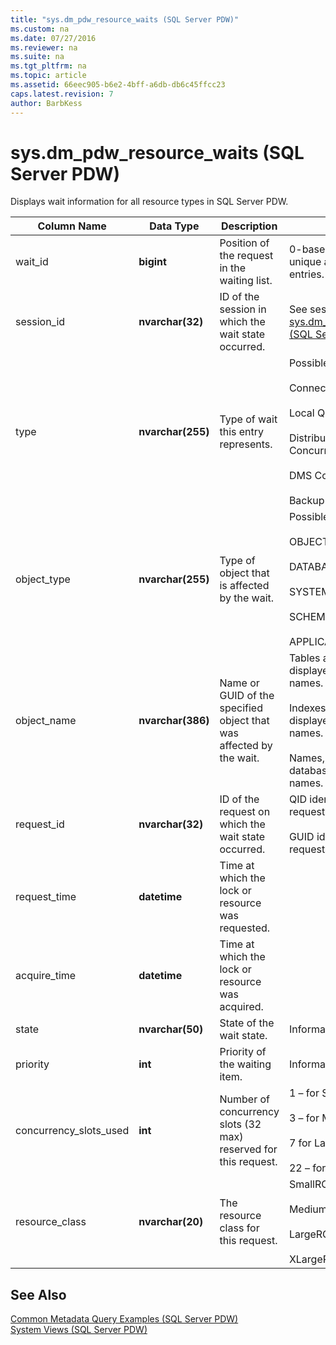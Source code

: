 ```yaml
---
title: "sys.dm_pdw_resource_waits (SQL Server PDW)"
ms.custom: na
ms.date: 07/27/2016
ms.reviewer: na
ms.suite: na
ms.tgt_pltfrm: na
ms.topic: article
ms.assetid: 66eec905-b6e2-4bff-a6db-db6c45ffcc23
caps.latest.revision: 7
author: BarbKess
---
```

# sys.dm_pdw_resource_waits (SQL Server PDW)
Displays wait information for all resource types in SQL Server PDW.  
  
|Column Name|Data Type|Description|Range|  
|---------------|-------------|---------------|---------|  
|wait_id|**bigint**|Position of the request in the waiting list.|0-based ordinal. This is not unique across all wait entries.|  
|session_id|**nvarchar(32)**|ID of the session in which the wait state occurred.|See session_id in [sys.dm_pdw_exec_sessions &#40;SQL Server PDW&#41;](../sqlpdw/sys-dm-pdw-exec-sessions-sql-server-pdw.md).|  
|type|**nvarchar(255)**|Type of wait this entry represents.|Possible values:<br /><br />Connection<br /><br />Local Queries Concurrency<br /><br />Distributed Queries Concurrency<br /><br />DMS Concurrency<br /><br />Backup Concurrency|  
|object_type|**nvarchar(255)**|Type of object that is affected by the wait.|Possible values:<br /><br />OBJECT<br /><br />DATABASE<br /><br />SYSTEM<br /><br />SCHEMA<br /><br />APPLICATION|  
|object_name|**nvarchar(386)**|Name or GUID of the specified object that was affected by the wait.|Tables and views are displayed with three-part names.<br /><br />Indexes and statistics are displayed with four-part names.<br /><br />Names, principals, and databases are string names.|  
|request_id|**nvarchar(32)**|ID of the request on which the wait state occurred.|QID identifier of the request.<br /><br />GUID identifier for load requests.|  
|request_time|**datetime**|Time at which the lock or resource was requested.||  
|acquire_time|**datetime**|Time at which the lock or resource was acquired.||  
|state|**nvarchar(50)**|State of the wait state.|Information not available.|  
|priority|**int**|Priority of the waiting item.|Information not available.|  
|concurrency_slots_used|**int**|Number of concurrency slots (32 max) reserved for this request.|1 – for SmallRC<br /><br />3 – for MediumRC<br /><br />7 for LargeRC<br /><br />22 – for XLargeRC|  
|resource_class|**nvarchar(20)**|The resource class for this request.|SmallRC<br /><br />MediumRC<br /><br />LargeRC<br /><br />XLargeRC|  
  
## See Also  
[Common Metadata Query Examples &#40;SQL Server PDW&#41;](../sqlpdw/common-metadata-query-examples-sql-server-pdw.md)  
[System Views &#40;SQL Server PDW&#41;](../sqlpdw/system-views-sql-server-pdw.md)  
  
